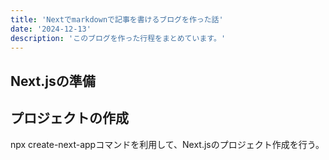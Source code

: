 ```yaml
---
title: 'Nextでmarkdownで記事を書けるブログを作った話'
date: '2024-12-13'
description: 'このブログを作った行程をまとめています。'
---
```

## Next.jsの準備
## プロジェクトの作成
npx create-next-appコマンドを利用して、Next.jsのプロジェクト作成を行う。